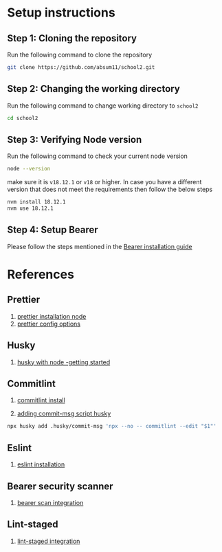 # Setup instructions

## Step 1: Cloning the repository

Run the following command to clone the repository

```bash
git clone https://github.com/absum11/school2.git
```

## Step 2: Changing the working directory

Run the following command to change working directory to `school2`

```bash
cd school2
```

## Step 3: Verifying Node version

Run the following command to check your current node version

```bash
node --version
```

make sure it is `v18.12.1` or `v18` or higher. In case you have a different version that does not meet the requirements then follow the below steps

```bash
nvm install 18.12.1
nvm use 18.12.1
```

## Step 4: Setup Bearer

Please follow the steps mentioned in the [Bearer installation guide](https://docs.bearer.com/reference/installation/)

# References

## Prettier

1. [prettier installation node](https://prettier.io/docs/en/install.html)
2. [prettier config options](https://prettier.io/docs/en/options.html)

## Husky

1. [husky with node -getting started](https://typicode.github.io/husky/getting-started.html)

## Commitlint

1. [commitlint install](https://blog.tericcabrel.com/apply-conventional-commit-style-on-your-project-with-commitlint/)

2. [adding commit-msg script husky](https://typicode.github.io/husky/getting-started.html)

```bash
npx husky add .husky/commit-msg 'npx --no -- commitlint --edit "$1"'
```

## Eslint

1. [eslint installation](https://eslint.org/docs/latest/use/getting-started)

## Bearer security scanner

1. [bearer scan integration](https://docs.bearer.com/quickstart/)

## Lint-staged

1. [lint-staged integration](https://duncanlew.medium.com/getting-started-with-husky-and-lint-staged-for-pre-commit-hooks-c2764d8c9ae)

